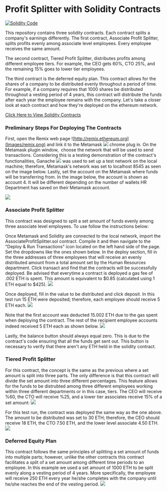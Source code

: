 # Profit Splitter with Solidity Contracts
[![](Images/intro.jpg "Solidity Code")](https://github.com/EmilianoAmador/ProfitSplitter_Blockchain-Solidity-Contracts/tree/master/Contracts)

This repository contains three solidity contracts. Each contract splits a company's earnings differently. The first contract, Associate Profit Splitter, splits profits evenly among associate level employees. Every employee receives the same amount.

The second contract, Tiered Profit Splitter, distributes profits among different employee tiers. For example, the CEO gets 60%, CTO 25%, and the remaining 15% goes to lower tier employees. 

The third contract is the deferred equity plan. This contract allows for the shares of a company to be distributed evenly throughout a period of time. For example, if a company requires that 1000 shares be distributed throughout a vesting period of 4 years, this contract will distribute the funds after each year the employee remains with the company. Let's take a closer look at each contract and how they're deployed on the ethereum network.

[Click Here to View Solidity Contracts](https://github.com/EmilianoAmador/ProfitSplitter_Blockchain-Solidity-Contracts/tree/master/Contracts)

### Preliminary Steps For Deploying The Contracts
First, open the Remix web page ![http://remix.ethereum.org](Images/remix.png) and link it to the Metamask ![](Images/metamask.png) chrome plug in. On the Metamask plugin window,  choose the network that will be used to send transactions. Considering this is a testing demonstration of the contract's functionalities, Ganache ![](Images/ganache.png) was used to set up a test network on the local machine; therefore, Metamask's network was set to localhost 8545 as seen on the image below. Lastly, set the account on the Metamask where funds will be transferring from. In the image below, the account is shown as account 4. It will be different depending on the number of wallets HR Department has saved on their Metamask account.


![](Images/metamask-preline.png)

### Associate Profit Splitter
This contract was designed to split a set amount of funds evenly among three associate level employees. To use follow the instructions below:

Once Metamask and Solidity are connected to the local network, import the AssociateProfitSplitter.sol contract. Compile it and then navigate to the "Deploy & Run Transactions" icon located on the left hand side of the page. Set the dropdowns like the ones shown below. In the deploy section, fill in the three addresses of three employees that will receive an evenly distributed amount from a total amount set by the Human Resources department. Click transact and find that the contracts will be successfully deployed. Be advised that everytime a contract is deployed a gas fee of .002 ETH is spent. This amount is equivalent to $0.85 (calculated using 1 ETH equal to $425). 
![](Images/remix-tps.png)

Once deployed, fill in the value to be distributed and click deposit. In this test run 15 ETH were deposited; therefore, each employee should receive 5 ETH each.
![](Images/accprofitsplitter.png)

Note that the first account was deducted 15.002 ETH due to the gas spent when deploying the contract. The rest of the recipient employee accounts indeed received 5 ETH each as shown below.
![](Images/accprofitsplitter_ganache.png)

Lastly, the balance button should always equal zero. This is due to the contract's code ensuring that all the funds get sent out. This button is necessary to verify that there aren't any ETH held in the solidity contract. 

### Tiered Profit Splitter

For this contract, the concept is the same as the previous where a set amount is split into three parts. The only difference is that this contract will divide the set amount into three different percentages. This feature allows for the funds to be distrubted among three different employees working within three different departments or in this case, tiers. The CEO will receive %60, the CTO will receive %25, and a lower tier associates receive 15% of a set amount:
![](Images/tieprofitsplitter.png)

For this test run, the contract was deployed the same way as the one above. The amount to be distributed was set to 30 ETH; therefore, the CEO should receive 18 ETH, the CTO 7.50 ETH, and the lower level associate 4.50 ETH.
![](Images/tieprofitsplitter_ganache.png)

### Deferred Equity Plan

This contract follows the same principles of splitting a set amount of funds into multiple parts; however, unlike the other contracts this contract facilitates a split of a set amount among different time periods to an employee. In this example we used a set amount of 1000 ETH to be split evenly along a vesting period of 4 years. More specifically, the employee will receive 250 ETH every year he/she completes with the company until he/she reaches the end of the vesting period.
![](Images/deferredeqplan.png)


